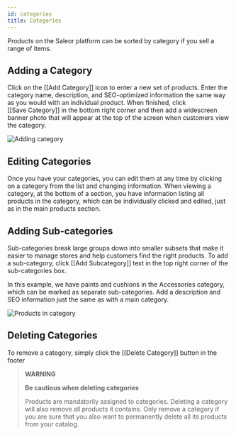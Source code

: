 ```yaml
---
id: categories
title: Categories
---
```


Products on the Saleor platform can be sorted by category if you sell a range of items.


## Adding a Category

Click on the [[Add&nbsp;Category]] icon to enter a new set of products. Enter the category name, description, and SEO-optimized information the same way as you would with an individual product. When finished, click [[Save&nbsp;Category]] in the bottom right corner and then add a widescreen banner photo that will appear at the top of the screen when customers view the category.

![Adding category](assets/dashboard-catalog/15.jpg)


## Editing Categories

Once you have your categories, you can edit them at any time by clicking on a category from the list and changing information. When viewing a category, at the bottom of a section, you have information listing all products in the category, which can be individually clicked and edited, just as in the main products section. 


## Adding Sub-categories

Sub-categories break large groups down into smaller subsets that make it easier to manage stores and help customers find the right products. To add a sub-category, click [[Add&nbsp;Subcategory]] text in the top right corner of the sub-categories box.

In this example, we have paints and cushions in the Accessories category, which can be marked as separate sub-categories. Add a description and SEO information just the same as with a main category.

![Products in category](assets/dashboard-catalog/16.jpg)


## Deleting Categories

To remove a category, simply click the [[Delete&nbsp;Category]] button in the footer 

> **WARNING** 
>
> **Be cautious when deleting categories**
>
> Products are mandatorily assigned to categories. Deleting a category will also remove all products it contains. Only remove a category if you are sure that you also want to permanently delete all its products from your catalog.
